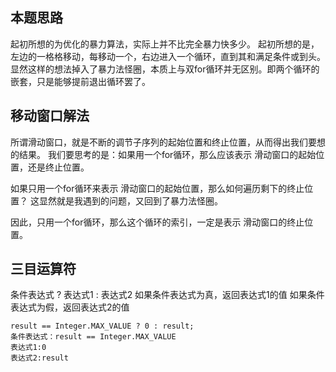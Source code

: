 ## 本题思路
起初所想的为优化的暴力算法，实际上并不比完全暴力快多少。
起初所想的是，左边的一格格移动，每移动一个，右边进入一个循环，直到其和满足条件或到头。
显然这样的想法掉入了暴力法怪圈，本质上与双for循环并无区别。即两个循环的嵌套，只是能够提前退出循环罢了。

## 移动窗口解法
所谓滑动窗口，就是不断的调节子序列的起始位置和终止位置，从而得出我们要想的结果。
我们要思考的是：如果用一个for循环，那么应该表示 滑动窗口的起始位置，还是终止位置。

如果只用一个for循环来表示 滑动窗口的起始位置，那么如何遍历剩下的终止位置？
这显然就是我遇到的问题，又回到了暴力法怪圈。

因此，只用一个for循环，那么这个循环的索引，一定是表示 滑动窗口的终止位置。

## 三目运算符
条件表达式 ? 表达式1 : 表达式2
如果条件表达式为真，返回表达式1的值
如果条件表达式为假，返回表达式2的值

```
result == Integer.MAX_VALUE ? 0 : result;
条件表达式：result == Integer.MAX_VALUE
表达式1:0
表达式2:result
```